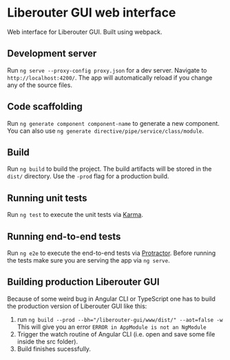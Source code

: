 # Liberouter GUI web interface

Web interface for Liberouter GUI. Built using webpack.

## Development server
Run `ng serve --proxy-config proxy.json` for a dev server. Navigate to `http://localhost:4200/`. The app will automatically reload if you change any of the source files.

## Code scaffolding

Run `ng generate component component-name` to generate a new component. You can also use `ng generate directive/pipe/service/class/module`.

## Build

Run `ng build` to build the project. The build artifacts will be stored in the `dist/` directory. Use the `-prod` flag for a production build.

## Running unit tests

Run `ng test` to execute the unit tests via [Karma](https://karma-runner.github.io).

## Running end-to-end tests

Run `ng e2e` to execute the end-to-end tests via [Protractor](http://www.protractortest.org/).
Before running the tests make sure you are serving the app via `ng serve`.

## Building production Liberouter GUI
Because of some weird bug in Angular CLI or TypeScript one has to build the production version of Liberouter GUI like this:

1. run `ng build --prod --bh="/liberouter-gui/www/dist/" --aot=false -w` This will give you an error `ERROR in AppModule is not an NgModule`
2. Trigger the watch routine of Angular CLI (i.e. open and save some file inside the src folder).
3. Build finishes sucessfully.

